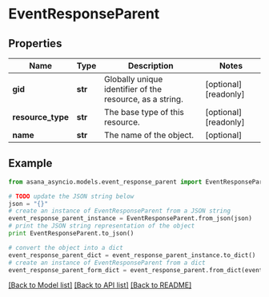 # EventResponseParent


## Properties

Name | Type | Description | Notes
------------ | ------------- | ------------- | -------------
**gid** | **str** | Globally unique identifier of the resource, as a string. | [optional] [readonly] 
**resource_type** | **str** | The base type of this resource. | [optional] [readonly] 
**name** | **str** | The name of the object. | [optional] 

## Example

```python
from asana_asyncio.models.event_response_parent import EventResponseParent

# TODO update the JSON string below
json = "{}"
# create an instance of EventResponseParent from a JSON string
event_response_parent_instance = EventResponseParent.from_json(json)
# print the JSON string representation of the object
print EventResponseParent.to_json()

# convert the object into a dict
event_response_parent_dict = event_response_parent_instance.to_dict()
# create an instance of EventResponseParent from a dict
event_response_parent_form_dict = event_response_parent.from_dict(event_response_parent_dict)
```
[[Back to Model list]](../README.md#documentation-for-models) [[Back to API list]](../README.md#documentation-for-api-endpoints) [[Back to README]](../README.md)


